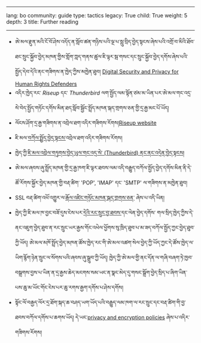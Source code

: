 

---

lang: bo
community: guide
type: tactics
legacy: True
child: True
weight: 5
depth: 3
title: Further reading

---

- ཨེ་མལ་རྫུན་མའི་ངོ་བོ་ཤེས་འདོད་ན་སློབ་ཚན་གཉིས་པའི་ལྔ་པ་སླུ་བྲིད་བྱེད་སྟངས་ཞེས་པའི་འགྲོ་བ་མིའི་ཐོབ་ཐང་སྲུང་སྐྱོབ་བྱེད་མཁན་གྱིས་གློག་ཀླད་གནས་ཚུལ་ཇི་ལྟར་སྦ་གསང་དང་སྲུང་སྐྱོབ་བྱེད་དགོས་ཞེས་པའི་སྤྱོད་དེབ་དེའི་ནང་གཟིགས་ན་ཁྱེད་ཀྱིས་མཁྱེན་ཐུབ། [Digital Security and Privacy for Human Rights Defenders](http://www.frontlinedefenders.org/esecman)
- འདིར་ཁྱེད་རང་ *Riseup* དང་ *Thunderbird* ལག་སྤྱོད་ལམ་སྟོན་ཙམ་མ་ཡིན་པར་ཨེ་མལ་གང་འདྲ་སེ་བེད་སྤྱོད་གཏོང་དགོས་མིན་ཐད་སློབ་སྦྱོང་སྤྲོད་མཁན་སྐད་གྲགས་ཅན་གྱི་དྲ་རྒྱ་མང་པོ་ཡོད།
 - ལོངས་ཤོག་དྲ་རྒྱ་གཟིགས་ན་འབྲེལ་ཐག་འདིར་གཟིགས་རོགས།[Riseup website](https://help.riseup.net/en/email-clients)
 - ཇི་མལ་[བཀོལ་སྤྱོད་བྱེད་སྟངས་](https://mail.google.com/support/bin/topic.py?topic=12769)འབྲེལ་ཐག་འདིར་གཟིགས་རོགས། 
 - ཁྱེད་ཀྱི་[ཇི་མལ་འབྲེལ་གཏུགས་བྱེད་ཡུལ་གང་འདྲ་སེ་ (Thunderbird) ནང་ནང་འདྲེན་བྱེད་སྟངས།](http://email.about.com/od/mozillathunderbirdtips/qt/et_gmail_addr.htm) 
 - ཨེ་མལ་ཞབས་ཞུ་སྤྲོད་མཁན་གྱི་དྲ་རྒྱ་ཁག་ཇི་ལྟར་ཐབས་ལམ་འདི་བརྒྱུད་བཀོལ་སྤྱོད་བྱེད་དགོས་མིན་ནི་དེ་ཚོ་རོགས་སྐྱོར་བྱེད་མཁན་གྱི་བརྡ་ཚིག་ 'POP', 'IMAP' དང་ 'SMTP' ལ་གཟིགས་ན་མཁྱེན་ཐུབ།
- SSL བརྡ་ཚིག་འཕོ་འགྱུར་ལ་[རྒོལ་འཛིང་གཏོང་མཁན་སྐད་གྲགས་ཅན་](https://secure.wikimedia.org/wikipedia/en/wiki/Man-in-the-middle_attack) ཞེས་པ་འདི་ཡིན།
- ཁྱེད་ཀྱི་ཇི་མལ་ཁ་བྱང་བཟོ་དུས་ངེས་པར་[དེའི་རང་སྲུང་བྱ་ཐབས་](https://www.google.com/intl/en/privacy/privacy-policy.html)དང་ལེན་བྱེད་དགོས་ གལ་སྲིད་ཁྱེད་ཀྱིས་དེ་ནང་འཇུག་བྱེད་ཐུབ་ན་རང་སྲུང་ཡར་རྒྱས་གོང་འཕེལ་ཕྱོགས་སུ་ཁྲིད་ཐུབ་པ་མ་ཟད་བཀོལ་སྤྱོད་ཀྱང་བྱེད་ཐུབ་ཀྱི་ཡོད། ཨེ་མལ་མཁོ་སྤྲོད་བྱེད་མཁན་ཚོས་ཁྱེད་རང་གི་ཨེ་མལ་འཚག་སེལ་བྱེད་ཀྱི་ཡོད་ཀྱང་དེ་ཚོས་ཁྱེད་ལ་ཡིག་རྙོག་ཉེན་སྲུང་ལ་སོགས་པའི་ཞབས་ཞུ་སྒྲུབ་ཀྱི་ཡོད། ཁྱེད་ཀྱི་ཨེ་མལ་གྱི་ནང་དོན་ལ་གཞི་བཞག་ཏེ་ཁྱབ་བསྒྲགས་བྱས་པ་ཡིན་ན་དྲ་རྒྱས་ཆེད་མངགས་སམ་ཡང་ན་སྣང་མེད་དུ་གསང་སྒྲོག་བྱེད་སྲིད་པ་ཞིག་ཡིན་པས་ཆུ་མ་ཡོང་གོང་ངེས་པར་ཆུ་རགས་རྒྱག་དགོས་པ་ཤེས་དགོས།
- སྟོང་ལོ་བརྒྱད་ལོར་དྲ་ཐོག་སྐད་ཆ་བཤད་ཡག་ཡོད་པའི་བརྒྱུད་ལམ་ཁག་ལ་རང་སྲུང་དང་བརྡ་ཚིག་གི་བྱ་ཐབས་བཀོལ་དགོས་པ་ཆགས་ཡོད།  དེ་ཡང་[privacy and encryption policies](http://news.cnet.com/8301-13578_3-9962106-38.html) ཞེས་པ་འདིར་གཟིགས་རོགས། 


